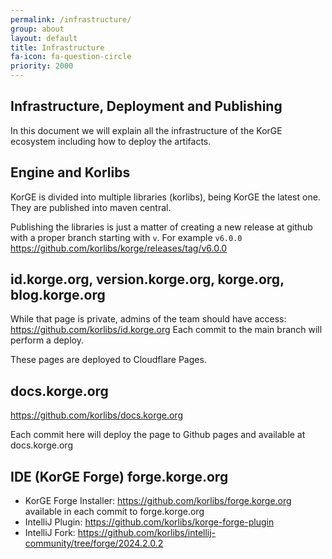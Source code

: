```yaml
---
permalink: /infrastructure/
group: about
layout: default
title: Infrastructure
fa-icon: fa-question-circle
priority: 2000
---
```


## Infrastructure, Deployment and Publishing

In this document we will explain all the infrastructure of the KorGE ecosystem including how to deploy the artifacts.

## Engine and Korlibs

KorGE is divided into multiple libraries (korlibs), being KorGE the latest one. They are published into maven central.

Publishing the libraries is just a matter of creating a new release at github with a proper branch starting with `v`. For example `v6.0.0` <https://github.com/korlibs/korge/releases/tag/v6.0.0>

## id.korge.org, version.korge.org, korge.org, blog.korge.org

While that page is private, admins of the team should have access: <https://github.com/korlibs/id.korge.org>
Each commit to the main branch will perform a deploy.

These pages are deployed to Cloudflare Pages.

## docs.korge.org

<https://github.com/korlibs/docs.korge.org>

Each commit here will deploy the page to Github pages and available at docs.korge.org

## IDE (KorGE Forge) forge.korge.org

* KorGE Forge Installer: <https://github.com/korlibs/forge.korge.org> available in each commit to forge.korge.org
* IntelliJ Plugin: <https://github.com/korlibs/korge-forge-plugin>
* IntelliJ Fork: <https://github.com/korlibs/intellij-community/tree/forge/2024.2.0.2>
